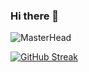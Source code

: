 ### Hi there 👋

![MasterHead](https://media.giphy.com/media/3oz8xNkfjM07d7dK0w/giphy.gif#center)

[![GitHub Streak](https://streak-stats.demolab.com?user=yna2131&theme=rose-pine&hide_border=true)](https://git.io/streak-stats)
<!--
**yna2131/yna2131** is a ✨ _special_ ✨ repository because its `README.md` (this file) appears on your GitHub profile.

Here are some ideas to get you started:

- 🔭 I’m currently working on ...
- 🌱 I’m currently learning ...
- 👯 I’m looking to collaborate on ...
- 🤔 I’m looking for help with ...
- 💬 Ask me about ...
- 📫 How to reach me: ...
- 😄 Pronouns: ...
- ⚡ Fun fact: ...
-->
